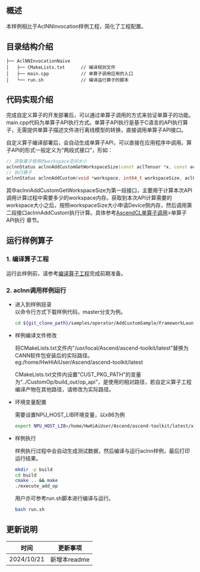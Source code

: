 ## 概述
本样例相比于AclNNInvocation样例工程，简化了工程配置。
## 目录结构介绍
```
├── AclNNInvocationNaive
│   ├── CMakeLists.txt      // 编译规则文件
│   ├── main.cpp            // 单算子调用应用的入口
│   └── run.sh              // 编译运行算子的脚本
```
## 代码实现介绍
完成自定义算子的开发部署后，可以通过单算子调用的方式来验证单算子的功能。main.cpp代码为单算子API执行方式。单算子API执行是基于C语言的API执行算子，无需提供单算子描述文件进行离线模型的转换，直接调用单算子API接口。

自定义算子编译部署后，会自动生成单算子API，可以直接在应用程序中调用。算子API的形式一般定义为“两段式接口”，形如：
   ```cpp
   // 获取算子使用的workspace空间大小
   aclnnStatus aclnnAddCustomGetWorkspaceSize(const aclTensor *x, const aclTensor *y, const alcTensor *out, uint64_t workspaceSize, aclOpExecutor **executor);
   // 执行算子
   aclnnStatus aclnnAddCustom(void *workspace, int64_t workspaceSize, aclOpExecutor **executor, aclrtStream stream);
   ```
其中aclnnAddCustomGetWorkspaceSize为第一段接口，主要用于计算本次API调用计算过程中需要多少的workspace内存。获取到本次API计算需要的workspace大小之后，按照workspaceSize大小申请Device侧内存，然后调用第二段接口aclnnAddCustom执行计算。具体参考[AscendCL单算子调用](https://hiascend.com/document/redirect/CannCommunityAscendCInVorkSingleOp)>单算子API执行 章节。
## 运行样例算子
### 1. 编译算子工程
运行此样例前，请参考[编译算子工程](../README.md#operatorcompile)完成前期准备。
### 2. aclnn调用样例运行

  - 进入到样例目录   
    以命令行方式下载样例代码，master分支为例。
    ```bash
    cd ${git_clone_path}/samples/operator/AddCustomSample/FrameworkLaunchLite/AclNNInvocationNaive
    ```
  - 样例编译文件修改

    将CMakeLists.txt文件内"/usr/local/Ascend/ascend-toolkit/latest"替换为CANN软件包安装后的实际路径。  
    eg:/home/HwHiAiUser/Ascend/ascend-toolkit/latest

    CMakeLists.txt文件内设置"CUST_PKG_PATH"的变量为"../CustomOp/build_out/op_api"，是使用的相对路径，若自定义算子工程编译产物在其他路径，请修改为实际路径。

  - 环境变量配置

    需要设置NPU_HOST_LIB环境变量，以x86为例
    ```bash
    export NPU_HOST_LIB=/home/HwHiAiUser/Ascend/ascend-toolkit/latest/x86_64-linux/lib64
    ```
  - 样例执行

    样例执行过程中会自动生成测试数据，然后编译与运行aclnn样例，最后打印运行结果。
    ```bash
    mkdir -p build
    cd build
    cmake .. && make
    ./execute_add_op
    ```

    用户亦可参考run.sh脚本进行编译与运行。
    ```bash
    bash run.sh
    ```

## 更新说明
| 时间       | 更新事项     |
| ---------- | ------------ |
| 2024/10/21 | 新增本readme |